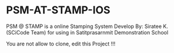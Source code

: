 # PSM-AT-STAMP-IOS
PSM @ STAMP is a online Stamping System Develop By: Siratee K. (SCiCode Team) for using in Satitprasarnmit Demonstration School

You are not allow to clone, edit this Project !!!
